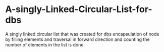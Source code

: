 # A-singly-Linked-Circular-List-for-dbs
A singly linked circular list that was created for dbs encapsulation of node by filling elements and traversal in forward direction and counting the number of elements in the list is done.
